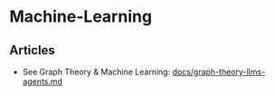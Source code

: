 # Machine-Learning
 
## Articles
- See Graph Theory & Machine Learning: [docs/graph-theory-llms-agents.md](docs/graph-theory-llms-agents.md)